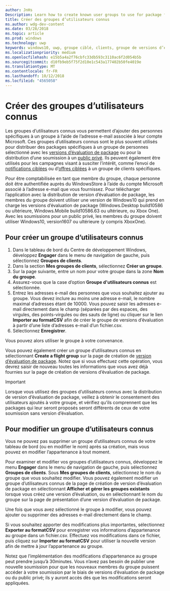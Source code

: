 ```yaml
---
author: JnHs
Description: Learn how to create known user groups to use for package flighting and more.
title: Créer des groupes d’utilisateurs connus
ms.author: wdg-dev-content
ms.date: 03/28/2018
ms.topic: article
ms.prod: windows
ms.technology: uwp
keywords: windows10, uwp, groupe ciblé, clients, groupe de versions d’évaluation, groupes d’utilisateurs connus, utilisateurs connus
ms.localizationpriority: medium
ms.openlocfilehash: e15b5a4a2f76cbfc33db593c3110ac6f2d054b5b
ms.sourcegitcommit: d10fb9eb5f75f2d10e1c543a177402b50fe4019e
ms.translationtype: MT
ms.contentlocale: fr-FR
ms.lasthandoff: 10/12/2018
ms.locfileid: "4565058"
---
```

# <a name="create-known-user-groups"></a>Créer des groupes d’utilisateurs connus

Les groupes d’utilisateurs connus vous permettent d’ajouter des personnes spécifiques à un groupe à l’aide de l’adresse e-mail associée à leur compte Microsoft. Ces groupes d’utilisateurs connus sont le plus souvent utilisés pour distribuer des packages spécifiques à un groupe de personnes sélectionné avec les [versions d’évaluation de package](package-flights.md) ou pour la distribution d’une soumission à un [public privé](choose-visibility-options.md#audience). Ils peuvent également être utilisés pour les campagnes visant à susciter l’intérêt, comme l’envoi de [notifications ciblées](send-push-notifications-to-your-apps-customers.md) ou d’[offres ciblées](use-targeted-offers-to-maximize-engagement-and-conversions.md) à un groupe de clients spécifiques.

Pour être comptabilisée en tant que membre du groupe, chaque personne doit être authentifiée auprès du WindowsStore à l’aide du compte Microsoft associé à l’adresse e-mail que vous fournissez. Pour télécharger l’application avec la distribution de version d’évaluation de package, les membres du groupe doivent utiliser une version de Windows10 qui prend en charge les versions d’évaluation de package (Windows.Desktop build10586 ou ultérieure, Windows.Mobile build10586.63 ou ultérieure, ou Xbox One). Avec les soumissions pour un public privé, les membres du groupe doivent utiliser Windows10, version1607 ou ultérieure (y compris XboxOne).

## <a name="to-create-a-known-user-group"></a>Pour créer un groupe d’utilisateurs connus

1. Dans le tableau de bord du Centre de développement Windows, développez **Engager** dans le menu de navigation de gauche, puis sélectionnez **Groupes de clients**. 
2. Dans la section **Mes groupes de clients**, sélectionnez **Créer un groupe**.
3. Sur la page suivante, entre un nom pour votre groupe dans la zone **Nom du groupe**.
4. Assurez-vous que la case d’option **Groupe d'utilisateurs connus** est sélectionnée.
5. Entrez les adresses e-mail des personnes que vous souhaitez ajouter au groupe. Vous devez inclure au moins une adresse e-mail, le nombre maximal d’adresses étant de 10000. Vous pouvez saisir les adresses e-mail directement dans le champ (séparées par des espaces, des virgules, des points-virgules ou des sauts de ligne) ou cliquer sur le lien **Importer au formatCSV** afin de créer le groupe de versions d’évaluation à partir d’une liste d’adresses e-mail d’un fichier.csv.
6. Sélectionnez **Enregistrer**.

Vous pouvez alors utiliser le groupe à votre convenance.

Vous pouvez également créer un groupe d’utilisateurs connus en sélectionnant **Create a flight group** sur la page de création de [version d’évaluation de package](package-flights.md). Notez que si vous effectuez cette opération, vous devrez saisir de nouveau toutes les informations que vous avez déjà fournies sur la page de création de versions d’évaluation de package.

> [!IMPORTANT]
> Lorsque vous utilisez des groupes d’utilisateurs connus avec la distribution de version d’évaluation de package, veillez à obtenir le consentement des utilisateurs ajoutés à votre groupe, et vérifiez qu’ils comprennent que les packages qui leur seront proposés seront différents de ceux de votre soumission sans version d’évaluation. 

## <a name="to-edit-a-known-user-group"></a>Pour modifier un groupe d’utilisateurs connus

Vous ne pouvez pas supprimer un groupe d’utilisateurs connus de votre tableau de bord (ou en modifier le nom) après sa création, mais vous pouvez en modifier l’appartenance à tout moment.

Pour examiner et modifier vos groupes d’utilisateurs connus, développez le menu **Engager** dans le menu de navigation de gauche, puis sélectionnez **Groupes de clients**. Sous **Mes groupes de clients**, sélectionnez le nom du groupe que vous souhaitez modifier. Vous pouvez également modifier un groupe d’utilisateurs connus de la page de création de version d’évaluation de package en sélectionnant **Afficher et gérer les groupes existants** lorsque vous créez une version d’évaluation, ou en sélectionnant le nom du groupe sur la page de présentation d’une version d’évaluation de package. 

Une fois que vous avez sélectionné le groupe à modifier, vous pouvez ajouter ou supprimer des adresses e-mail directement dans le champ.

Si vous souhaitez apporter des modifications plus importantes, sélectionnez **Exporter au formatCSV** pour enregistrer vos informations d’appartenance au groupe dans un fichier.csv. Effectuez vos modifications dans ce fichier, puis cliquez sur **Importer au formatCSV** pour utiliser la nouvelle version afin de mettre à jour l’appartenance au groupe.

Notez que l’implémentation des modifications d’appartenance au groupe peut prendre jusqu’à 30minutes. Vous n’avez pas besoin de publier une nouvelle soumission pour que les nouveaux membres du groupe puissent accéder à votre soumission par le biais de versions d’évaluation de package ou du public privé; ils y auront accès dès que les modifications seront appliquées. 






